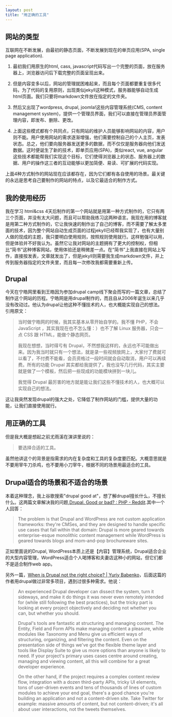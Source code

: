 ```yaml
---
layout: post
title: "用正确的工具"
---
```


## 网站的类型
互联网在不断发展，由最初的静态页面，不断发展到现在的单页应用(SPA, single page application).

 1. 最初我们用原生的html, cass, javascript代码写出一个完整的页面，放在服务器上，浏览器访问后下载完整的页面呈现出来。

 2. 但是内容变多以后，网站的管理就困难起来，而且每个页面都要重复很多代码，为了代码的复用原则，出现类似jekyll这种模式，服务器能够自动生成html页面。我们只要将markdown文件放在指定的文件夹。
 3. 然后又出现了wordpress, drupal, joomla!这些内容管理系统(CMS, content management system)，提供一个管理员界面，我们可以直接在管理员界面管理内容，即发布、删除、更改。
 4. 上面这些模式都有个共同点，只有网站的维护人员能够影响网站的内容，用户则不能。用户使用网站的需求逐渐增强，他们需要控制自己的个人主页，发表状态。总之，他们要向服务器发送更多的数据，而不仅仅是服务器向他们发送数据。这时便诞生了新的技术，即单页应用(SPA)，类似react, vue, angular这些技术都能帮我们实现这个目标，它们使得浏览器上的状态、服务器上的数据、用户的操作这三者的互动能够以更加简便、易读、可扩展的代码实现。

上面4种方式制作的网站现在应该都存在，因为它们都有各自使用的场景。最关键的永远是思考自己要制作的网站的特点，以及它最适合的制作方式。

## 我的使用经历
我在学习 html&css 4天后制作的第一个网站就是用第一种方式制作的，它只有两三个页面，并没有太大问题，而且可以帮助我练习这两种语言。我现在用的博客就是用第二种方式制作的，它让我快速的制作出了自己的博客，而不需要了解太多里面的技术，因为整个网站自动生成页面的过程jekyll已经帮我实现了，也有大量别人做的现成的主题，我只要明白使用规则，按照规则使用就行。这样勉强可以用，但是体验并不好我认为。虽然它让我对网站的主题拥有了更大的控制权，但相比“简书”这种博客网站，使用体验还是稍微差一点。在“简书”上我直接在网站上写作，直接按发表，文章就发出了，但是jekyll则需要我生成markdown文件，并上传到服务器指定的文件夹里，而且每一次修改我都需要重新上传。

## Drupal
今天在宁皓网里看到王皓因为参加drupal camp线下聚会而写的一篇文章，总结了制作这个网站的历程。宁皓网是用drupal制作的，而且自从2006年诞生以来几乎没有改动过。他认为drupal让他这种不懂技术的人，也大概能实现自己的想法。引用原文：

>当时做宁皓网的时候，我其实基本从零开始自学的。我不懂 PHP，不会 JavaScript ，其实我现在也不怎么懂：）也不了解 Linux 服务器，只会一点 CSS 跟 HTML，能做个静态网页。
>
>我现在想想，当时得亏有 Drupal，不然想我这样的，永远也不可能做出来。因为我当时就只有一个想法，就是录一些视频放网上，大家付了费就可以看了，不付费不能看，会员资格过一段时间就会自动取消，用户可以再续费。所有的功能 Drupal 其实都给我提供了，我也没写几行代码，其实主要就是做了一个模板，然后把一些现成的功能模块拼到一块儿。
>
>我觉得 Drupal 最厉害的地方就是能让我们这些不懂技术的人，也大概可以实现自己的想法。

这让我突然发现drupal的强大之处，它降低了制作网站的门槛，提供大量的功能，让我们直接使用就行。

## 用正确的工具
但是我大概是想起之前尤雨溪在演讲里说的：

>要选择合适的工具。

虽然他讲这个的背景是指需求的内在复杂度和工具的复杂度要匹配。大概意思就是不要用宰牛刀杀鸡，也不要用小刀宰牛，根据不同的场景用最适合的工具。

## Drupal适合的场景和不适合的场景
本着这种理念，我上谷歌搜索"drupal good at"，想了解drupal擅长什么，不擅长什么。这两篇文章解决我的问题,[Drupal. Good or bad? : PHP - Reddit](https://www.reddit.com/r/PHP/comments/2v2cnu/drupal_good_or_bad/).其中一个人回答：

>The problem is that Drupal and WordPress are not custom application frameworks: they're CMSes, and they are designed to handle specific use cases that fall within that domain: Drupal is more geared towards enterprise-esque monolithic content management while WordPress is geared towards blogs and mom-and-pop brochureware sites.

正如里面说的Drupal, WordPress本质上还是【内容】管理系统，Drupal适合企业的大型内容管理，WordPress适合个人喝博客和夫妻店这种小的网站，但它们都不是适合制作web app。

另外一篇，[When is Drupal not the right choice? | Yuriy Babenko](http://yuriybabenko.com/blog/when-drupal-not-right-choice)，后面这篇的作者用drupal做过非常多项目，遇到过很多种需求。他说：

>An experienced Drupal developer can dissect the system, turn it sideways, and make it do things it was never even remotely intended for (while still following the best practices), but the tricky part is looking at every project objectively and deciding not whether you can, but whether you should.
>
>Drupal's tools are fantastic at structuring and managing content. The Entity, Field and Form APIs make managing content a pleasure, while modules like Taxonomy and Menu give us efficient ways of structuring, organizing, and filtering the content. Even on the presentation side of things we've got the flexible theme layer and tools like Display Suite to give us more options than anyone is likely to need. If your project's primary uses cases centre around creating, managing and viewing content, all this will combine for a great developer experience.
>
>On the other hand, if the project requires a complex content review flow, integration with a dozen third-party APIs, tricky UI elements, tons of user-driven events and tens of thousands of lines of custom modules to achieve your end goal, there's a good chance you're building an application and not a content-driven site. Take Twitter for example: massive amounts of content, but not content-driven; it's all about user interactions, not the tweets themselves.